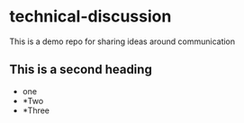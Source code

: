 # technical-discussion
This is a demo repo for sharing ideas around communication


## This is a second heading

* one
* *Two
* *Three
